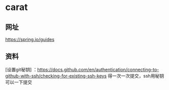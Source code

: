 # carat
## 网址
https://spring.io/guides

## 资料
[设置git秘钥] ：<https://docs.github.com/en/authentication/connecting-to-github-with-ssh/checking-for-existing-ssh-keys> 
得一次一次提交，ssh用秘钥可以一下提交
